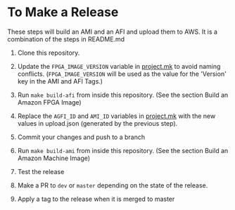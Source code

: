 # To Make a Release
   
These steps will build an AMI and an AFI and upload them to
AWS. It is a combination of the steps in README.md

1. Clone this repository.

2. Update the `FPGA_IMAGE_VERSION` variable in [project.mk](project.mk)
to avoid naming conflicts. (`FPGA_IMAGE_VERSION` will be used as the value for the
'Version' key in the AMI and AFI Tags.)

3. Run `make build-afi` from inside this repository. (See the section Build an
Amazon FPGA Image)

4. Replace the `AGFI_ID` and `AMI_ID` variables in
[project.mk](project.mk) with the new values in upload.json (generated
by the previous step).

5. Commit your changes and push to a branch

6. Run `make build-ami` from inside this repository. (See the section Build an
Amazon Machine Image)

7. Test the release
    
8. Make a PR to `dev` or `master` depending on the state of the release.

9. Apply a tag to the release when it is merged to master
